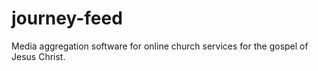 # journey-feed
Media aggregation software for online church services for the gospel of Jesus Christ.
